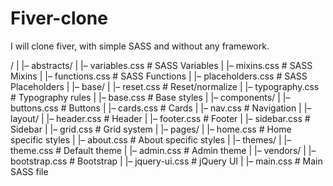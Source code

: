 # Fiver-clone
I will clone fiver, with simple SASS and without any framework.


/
|
|– abstracts/
|   |– variables.css    # SASS Variables
|   |– mixins.css       # SASS Mixins
|   |– functions.css    # SASS Functions
|   |– placeholders.css # SASS Placeholders
|
|– base/
|   |– reset.css        # Reset/normalize
|   |– typography.css   # Typography rules
|   |– base.css         # Base styles
|
|– components/
|   |– buttons.css      # Buttons
|   |– cards.css        # Cards
|   |– nav.css          # Navigation
|
|– layout/
|   |– header.css       # Header
|   |– footer.css       # Footer
|   |– sidebar.css      # Sidebar
|   |– grid.css         # Grid system
|
|– pages/
|   |– home.css         # Home specific styles
|   |– about.css        # About specific styles
|
|– themes/
|   |– theme.css        # Default theme
|   |– admin.css        # Admin theme
|
|– vendors/
|   |– bootstrap.css    # Bootstrap
|   |– jquery-ui.css    # jQuery UI
|
|– main.css              # Main SASS file
